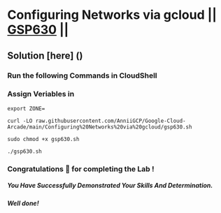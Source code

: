 # Configuring Networks via gcloud || [GSP630](https://www.cloudskillsboost.google/focuses/7140?parent=catalog) ||

## Solution [here] ()

### Run the following Commands in CloudShell

### Assign Veriables in

```
export ZONE=
```
```
curl -LO raw.githubusercontent.com/AnniiGCP/Google-Cloud-Arcade/main/Configuring%20Networks%20via%20gcloud/gsp630.sh

sudo chmod +x gsp630.sh

./gsp630.sh
```


### Congratulations 🎉 for completing the Lab !

##### *You Have Successfully Demonstrated Your Skills And Determination.*

#### *Well done!*

 

 
